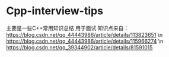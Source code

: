 # Cpp-interview-tips
主要是一些C++常用知识总结
用于面试
知识点来自：
https://blog.csdn.net/qq_44443986/article/details/113823651 \n
https://blog.csdn.net/qq_44443986/article/details/115966274 \n
https://blog.csdn.net/qq_39344902/article/details/81591015
